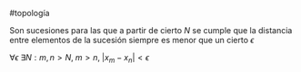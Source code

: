 #topología 

Son sucesiones para las que a partir de cierto $N$ se cumple que la distancia entre elementos de la sucesión siempre es menor que un cierto $\epsilon$

$\forall \epsilon \; \exists N: m,n > N, \; m>n , \; |x_m - x_n| < \epsilon$
